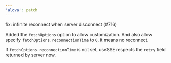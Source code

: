 ```yaml
---
'alova': patch
---
```


fix: infinite reconnect when server disconnect (#716)

Added the `fetchOptions` option to allow customization. And also allow specify `fetchOptions.reconnectionTime` to `0`, it means no reconnect.

If `fetchOptions.reconnectionTime` is not set, useSSE respects the `retry` field returned by server now.
